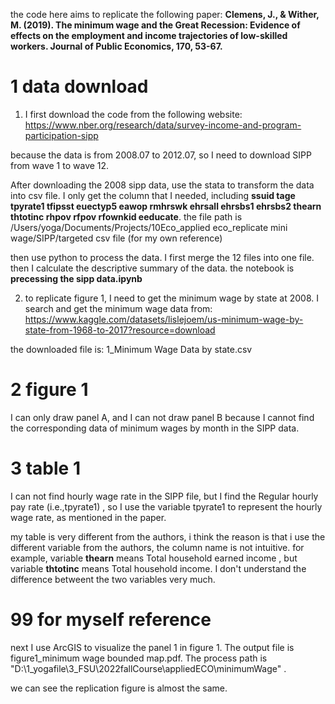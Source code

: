 the code here aims to replicate the following paper: **Clemens, J., & Wither, M. (2019). The minimum wage and the Great Recession: Evidence of effects on the employment and income trajectories of low-skilled workers. Journal of Public Economics, 170, 53-67.**

1 data download
==

1. I first download the code from the following website: https://www.nber.org/research/data/survey-income-and-program-participation-sipp

because the data is from 2008.07 to 2012.07, so I need to download SIPP from wave 1 to wave 12.

  After downloading the 2008 sipp data, use the stata to transform the data into csv file. I only get the column that I needed, including
  **ssuid tage  tpyrate1  tfipsst  euectyp5 eawop rmhrswk ehrsall ehrsbs1  ehrsbs2 thearn thtotinc rhpov rfpov rfownkid eeducate**.
  the file path is /Users/yoga/Documents/Projects/10Eco_applied eco_replicate mini wage/SIPP/targeted csv file (for my own reference)
  
  then use python to process the data. I first merge the 12 files into one file. then I calculate the descriptive summary of the data. the notebook is 
  **precessing the sipp data.ipynb**

2. to replicate figure 1, I need to get the minimum wage by state at 2008. I search and get the minimum wage data from: https://www.kaggle.com/datasets/lislejoem/us-minimum-wage-by-state-from-1968-to-2017?resource=download

  the downloaded file is: 1_Minimum Wage Data by state.csv

 2 figure 1
 ==

I can only draw panel A, and I can not draw panel B because I cannot find the corresponding data of minimum wages by month in the SIPP data.
 
 
 3 table 1
 ==
 
 I can not find hourly wage rate in the SIPP file, but I find the Regular hourly pay rate (i.e.,tpyrate1) , so I use the variable tpyrate1 
 to represent the hourly wage rate, as mentioned in the paper.
 
 
 my table is very different from the authors, i think the reason is that i use the different variable from the authors, the column name is not intuitive. for example, variable **thearn**  means Total household earned income , but variable **thtotinc** means  Total household income. I don't understand the difference betweent the two variables very much.
 
 
 
 
 99 for myself reference
 ==
 
 next I use ArcGIS to visualize the panel 1 in figure 1. The output file is figure1_minimum wage bounded map.pdf. The process path is "D:\1_yogafile\3_FSU\2022fallCourse\appliedECO\minimumWage" .

  we can see the replication figure is almost the same.

